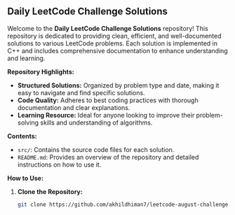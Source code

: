 ## Daily LeetCode Challenge Solutions

Welcome to the **Daily LeetCode Challenge Solutions** repository! This repository is dedicated to providing clean, efficient, and well-documented solutions to various LeetCode problems. Each solution is implemented in C++ and includes comprehensive documentation to enhance understanding and learning.

**Repository Highlights:**

- **Structured Solutions:** Organized by problem type and date, making it easy to navigate and find specific solutions.
- **Code Quality:** Adheres to best coding practices with thorough documentation and clear explanations.
- **Learning Resource:** Ideal for anyone looking to improve their problem-solving skills and understanding of algorithms.

**Contents:**

- `src/`: Contains the source code files for each solution.
- `README.md`: Provides an overview of the repository and detailed instructions on how to use it.

**How to Use:**

1. **Clone the Repository:**
   ```sh
   git clone https://github.com/akhildhiman7/leetcode-august-challenge.git
